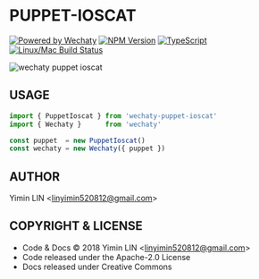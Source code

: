 # PUPPET-IOSCAT

[![Powered by Wechaty](https://img.shields.io/badge/Powered%20By-Wechaty-blue.svg)](https://github.com/chatie/wechaty)
[![NPM Version](https://badge.fury.io/js/wechaty-puppet-ioscat.svg)](https://badge.fury.io/js/wechaty-puppet-ioscat)
[![TypeScript](https://img.shields.io/badge/%3C%2F%3E-TypeScript-blue.svg)](https://www.typescriptlang.org/)
[![Linux/Mac Build Status](https://travis-ci.com/lym152898/wechaty-puppet-ioscat.svg?branch=master)](https://travis-ci.com/lym152898/wechaty-puppet-ioscat)

![wechaty puppet ioscat](https://linyimin-bupt.github.io/wechaty-puppet-ioscat/images/ioscat.jpeg)

## USAGE

```ts
import { PuppetIoscat } from 'wechaty-puppet-ioscat'
import { Wechaty }      from 'wechaty'

const puppet  = new PuppetIoscat()
const wechaty = new Wechaty({ puppet })
```

## AUTHOR

Yimin LIN \<linyimin520812@gmail.com\>

## COPYRIGHT & LICENSE

* Code & Docs © 2018 Yimin LIN \<linyimin520812@gmail.com\>
* Code released under the Apache-2.0 License
* Docs released under Creative Commons
